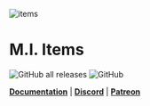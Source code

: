![items](https://github.com/user-attachments/assets/63f72d37-467b-4738-8880-02b903620ca8)
# M.I. Items

![GitHub all releases](https://img.shields.io/github/downloads/Mesa-Indigo/mi_items/total)
![GitHub](https://img.shields.io/github/license/Mesa-Indigo/mi_items)

**[Documentation](https://mesa-indigo.gitbook.io/midevelopment/standalone-resources/m.i.-items)**  |  **[Discord](https://discord.gg/EtgZsVBtYB)**  |  **[Patreon](https://www.patreon.com/Agimir)**
